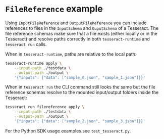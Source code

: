 # `FileReference` example

Using `InputFileReference` and `OutputFileReference` you can
include references to files in the `InputSchema` and `OuputSchema` of a Tesseract.
The file reference schemas make sure that a file exists (either locally or in the Tesseract)
and resolve paths correctly in both `tesseract-runtime` and `tesseract run` calls.

When in `tesseract-runtime`, paths are relative to the local path:
```bash
tesseract-runtime apply \
    --input-path ./testdata \
    --output-path ./output \
    '{"inputs": {"data": ["sample_0.json", "sample_1.json"]}}'
```

When in `tesseract run` the CLI command still looks the same but the file
reference schemas resolve to the mounted input/output folders inside the
Tesseract:
```bash
tesseract run filereference apply \
    --input-path ./testdata \
    --output-path ./output \
    '{"inputs": {"data": ["sample_2.json", "sample_3.json"]}}'
```

For the Python SDK usage examples see `test_tesseract.py`.
